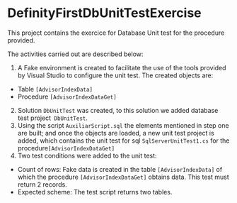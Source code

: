 # DefinityFirstDbUnitTestExercise
This project contains the exercice for Database Unit test for the procedure provided.

The activities carried out are described below:

1. A Fake environment is created to facilitate the use of the tools provided by Visual Studio to configure the unit test.
The created objects are:
 - Table `[AdvisorIndexData]`
 - Procedure `[AdvisorIndexDataGet]`
2. Solution `DbUnitTest` was created, to this solution we added database test project` DbUnitTest`.
3. Using the script `AuxiliarScript.sql` the elements mentioned in step one are built; and once the objects are loaded, a new unit test project is added, which contains the unit test for sql `SqlServerUnitTest1.cs` for the procedure` [AdvisorIndexDataGet] `
4. Two test conditions were added to the unit test:
 - Count of rows: Fake data is created in the table `[AdvisorIndexData]` of which the procedure `[AdvisorIndexDataGet]` obtains data. This test must return 2 records.
 - Expected scheme: The test script returns two tables.
